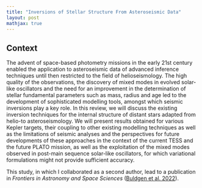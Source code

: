 ```yaml
---
title: "Inversions of Stellar Structure From Asteroseismic Data"
layout: post
mathjax: true
---
```


<!-- excerpt-end -->

## Context

The advent of space-based photometry missions in the early 21st century enabled the application to asteroseismic data of advanced inference techniques until then restricted to the field of helioseismology. The high quality of the observations, the discovery of mixed modes in evolved solar-like oscillators and the need for an improvement in the determination of stellar fundamental parameters such as mass, radius and age led to the development of sophisticated modelling tools, amongst which seismic inversions play a key role. In this review, we will discuss the existing inversion techniques for the internal structure of distant stars adapted from helio-to asteroseismology. We will present results obtained for various Kepler targets, their coupling to other existing modelling techniques as well as the limitations of seismic analyses and the perspectives for future developments of these approaches in the context of the current TESS and the future PLATO mission, as well as the exploitation of the mixed modes observed in post-main sequence solar-like oscillators, for which variational formulations might not provide sufficient accuracy.

This study, in which I collaborated as a second author, lead to a publication in *Frontiers in Astronomy and Space Sciences* ([Buldgen et al. 2022](https://ui.adsabs.harvard.edu/abs/2022FrASS...9.2373B/abstract)).
